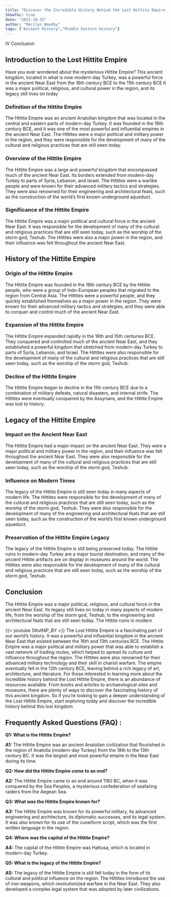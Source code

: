 ```yaml
---
title: "Discover the Incredible History Behind the Lost Hittite Empire Home!"
ShowToc: true 
date: "2023-10-25"
author: "Marilyn Woodby" 
tags: ["Ancient History","Middle Eastern History"]
---
```

IV Conclusion

## Introduction to the Lost Hittite Empire

Have you ever wondered about the mysterious Hittite Empire? This ancient kingdom, located in what is now modern-day Turkey, was a powerful force in the ancient Near East from the 16th century BCE to the 11th century BCE It was a major political, religious, and cultural power in the region, and its legacy still lives on today 

### Definition of the Hittite Empire

The Hittite Empire was an ancient Anatolian kingdom that was located in the central and eastern parts of modern-day Turkey. It was founded in the 16th century BCE, and it was one of the most powerful and influential empires in the ancient Near East. The Hittites were a major political and military power in the region, and they were responsible for the development of many of the cultural and religious practices that are still seen today. 

### Overview of the Hittite Empire

The Hittite Empire was a large and powerful kingdom that encompassed much of the ancient Near East. Its borders extended from modern-day Turkey to parts of Syria, Lebanon, and Israel. The Hittites were a warlike people and were known for their advanced military tactics and strategies. They were also renowned for their engineering and architectural feats, such as the construction of the world’s first known underground aqueduct. 

### Significance of the Hittite Empire

The Hittite Empire was a major political and cultural force in the ancient Near East. It was responsible for the development of many of the cultural and religious practices that are still seen today, such as the worship of the storm god, Teshub. The Hittites were also a major power in the region, and their influence was felt throughout the ancient Near East. 

## History of the Hittite Empire

### Origin of the Hittite Empire

The Hittite Empire was founded in the 16th century BCE by the Hittite people, who were a group of Indo-European peoples that migrated to the region from Central Asia. The Hittites were a powerful people, and they quickly established themselves as a major power in the region. They were known for their advanced military tactics and strategies, and they were able to conquer and control much of the ancient Near East. 

### Expansion of the Hittite Empire

The Hittite Empire expanded rapidly in the 16th and 15th centuries BCE. They conquered and controlled much of the ancient Near East, and they established a powerful kingdom that stretched from modern-day Turkey to parts of Syria, Lebanon, and Israel. The Hittites were also responsible for the development of many of the cultural and religious practices that are still seen today, such as the worship of the storm god, Teshub. 

### Decline of the Hittite Empire

The Hittite Empire began to decline in the 11th century BCE due to a combination of military defeats, natural disasters, and internal strife. The Hittites were eventually conquered by the Assyrians, and the Hittite Empire was lost to history. 

## Legacy of the Hittite Empire

### Impact on the Ancient Near East

The Hittite Empire had a major impact on the ancient Near East. They were a major political and military power in the region, and their influence was felt throughout the ancient Near East. They were also responsible for the development of many of the cultural and religious practices that are still seen today, such as the worship of the storm god, Teshub. 

### Influence on Modern Times

The legacy of the Hittite Empire is still seen today in many aspects of modern life. The Hittites were responsible for the development of many of the cultural and religious practices that are still seen today, such as the worship of the storm god, Teshub. They were also responsible for the development of many of the engineering and architectural feats that are still seen today, such as the construction of the world’s first known underground aqueduct. 

### Preservation of the Hittite Empire Legacy

The legacy of the Hittite Empire is still being preserved today. The Hittite ruins in modern-day Turkey are a major tourist destination, and many of the ancient Hittite artifacts are on display in museums around the world. The Hittites were also responsible for the development of many of the cultural and religious practices that are still seen today, such as the worship of the storm god, Teshub. 

## Conclusion

The Hittite Empire was a major political, religious, and cultural force in the ancient Near East. Its legacy still lives on today in many aspects of modern life, from the worship of the storm god, Teshub, to the engineering and architectural feats that are still seen today. The Hittite ruins in modern

{{< youtube Sttutf4P_BY >}} 
The Lost Hittite Empire is a fascinating part of our world’s history. It was a powerful and influential kingdom in the ancient Near East that existed between the 16th and 13th centuries BCE. The Hittite Empire was a major political and military power that was able to establish a vast network of trading routes, which helped to spread its culture and influence throughout the region. The Hittites were also renowned for their advanced military technology and their skill in chariot warfare. The empire eventually fell in the 12th century BCE, leaving behind a rich legacy of art, architecture, and literature. For those interested in learning more about the incredible history behind the Lost Hittite Empire, there is an abundance of resources available. From books and articles to archaeological sites and museums, there are plenty of ways to discover the fascinating history of this ancient kingdom. So if you’re looking to gain a deeper understanding of the Lost Hittite Empire, start exploring today and discover the incredible history behind this lost kingdom.

## Frequently Asked Questions (FAQ) :
**Q1: What is the Hittite Empire?**

**A1:** The Hittite Empire was an ancient Anatolian civilization that flourished in the region of Anatolia (modern-day Turkey) from the 18th to the 13th century BC. It was the largest and most powerful empire in the Near East during its time.

**Q2: How did the Hittite Empire come to an end?**

**A2:** The Hittite Empire came to an end around 1180 BC, when it was conquered by the Sea Peoples, a mysterious confederation of seafaring raiders from the Aegean Sea.

**Q3: What was the Hittite Empire known for?**

**A3:** The Hittite Empire was known for its powerful military, its advanced engineering and architecture, its diplomatic successes, and its legal system. It was also known for its use of the cuneiform script, which was the first written language in the region.

**Q4: Where was the capital of the Hittite Empire?**

**A4:** The capital of the Hittite Empire was Hattusa, which is located in modern-day Turkey.

**Q5: What is the legacy of the Hittite Empire?**

**A5:** The legacy of the Hittite Empire is still felt today in the form of its cultural and political influence on the region. The Hittites introduced the use of iron weapons, which revolutionized warfare in the Near East. They also developed a complex legal system that was adopted by later civilizations.



